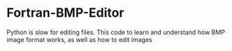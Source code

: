 # Fortran-BMP-Editor
 Python is slow for editing files. This code to learn and understand how BMP image format works, as well as how to edit images

